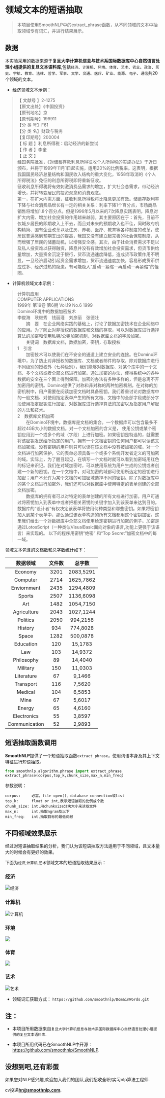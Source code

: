 # 领域文本的短语抽取
>本项目使用SmoothNLP中的extract_phrase函数，从不同领域的文本中抽取领域专有词汇，并进行结果展示。


## 数据
本实验采用的数据来源于**复旦大学计算机信息与技术系国际数据库中心自然语言处理小组提供的复旦文本语料库**,包括`经济`、`计算机`、`环境`、`体育`、`艺术`、`农业`、`政治`、`历史`、`宇航`、`教育`、`法律`、`哲学`、`军事`、`文学`、`交通`、`医疗`、`矿业`、`能源`、`电子`、`通信`共20个领域的文本。

* 经济领域文本示例：  
>【 文献号 】2-1275  
【原文出处】《中国投资》  
【原刊地名】京  
【原刊期号】199911  
【分 类 号】F61  
【分 类 名】财政与税务  
【复印期号】200004  
【 标  题 】利息所得税：启动经济的新尝试  
【 作  者 】李奎  
【 正  文 】  
    经国务院批准，《对储蓄存款利息所得征收个人所得税的实施办法》于近日颁布，并将于1999年11月1日起实施，适用20%的比例税率。这表明，根据我国国民经济总量结构和国民收入结构的重大变化，1958年取消的《个人所得税法》免征的利息所得税即将重新征收。  
    征收利息所得税将有效刺激消费品需求的增加，扩大社会总需求，带动经济增长，并将转变居民的投资观念和消费观念。  
    第一，在扩大内需方面，征收利息所得税将比降息更加有效。储蓄存款利率下降与社会消费品增长有一定的相关关系：利率下降1个百分点，市场商品销售将增加1.8个百分点。但是1996年5月以来的7次降息实践表明，降息对扩大内需、增加社会投资的作用越来越弱。其主要原因在于：首先，目前不仅城乡居民的即期收入上不去，而且对未来的预期收入也不佳，同时政府机构精简、国有企业改革以及住房、养老、医疗、教育等各种制度的改革，使居民普遍感到预期支出的提高，我国又没有建立起完善的社会保障制度，从而增强了居民的储蓄动机，以增强安全感。其次，由于社会消费需求不足以及私人投资难以获得融资，降息并没有有效增加社会投资需求，但货币供给量增加，大量资金沉淀于银行，货币流通速度降低，造成货币政策作用不明显，一旦经济启动引起资金需求增加，货币流通速度加快，容易形成货币供应过多、经济过热的隐患。有可能隐入“启动—紧缩—再启动—再紧缩”的怪圈。    
    
* 计算机领域文本示例：  
>计算机应用  
COMPUTER APPLICATIONS  
1999年 第19卷 第6期 Vol.19 No.6 1999  
Domino环境中的数据加密技术  
李俊海　耿继秀　钱丽瑾　刘彦丽　张德壮  
　　摘　要　在企业网络实践的基础上，讨论了数据加密技术在企业网络中的应用。为了防止对非授权的数据库和文档的存取，可以对数据库进行选择算法的加密和使用私钥/公钥加密机制，对数据库文档的字段加密。  
　　关键词　数据库文档，数据加密，密钥，存取授权  
1　引言  
　　加密技术可以使我们在不安全的通道上建立安全的连接。在Domino环境中，为了防止对非授权的数据库、文档或者邮件的存取，除对数据库进行不同级别的授权外（七种级别），我们能够对数据库、对某个库中的一个文档、多个文档或者全部文档进行加密。通过加密的办法，使得系统中的各种数据的安全在三个面上得到保障。加密的办法有多种多样的，但是总离不开加密用的密钥。Domino提供了对称和非对称的两种加密机制。在对称的加密机制中，用户需要在阅读加密文档时具备密钥。我们着重讨论对数据库中的一般文档、对使用指定表单产生的所有文档、文档中的全部字段或部分字段使用指定密钥进行加密、对数据库进行选择算法的加密以及指定用户解密的方法和技术。  
2　数据库文档加密  
　　在Domino环境中，数据库是文档的集合。一个数据库可以包含最多不超过4GB大小的数据文档。对一个文档加密的含义是， 使用公钥或某个密钥应用到一个或多个的域（字段）上进行加密。如果密钥是特选的，就需要将该密钥发送给所指定的用户。拥有一个文档密钥的任何用户都可以读该文档加密域。没有密钥的用户则只可以读在该文档中没有被加密的域。对一个文档进行加密保护，它的表单必须具备一个或多个系统开发者定义的可加密的域。实际上，为了醒目起见，在填写一个文档时就可以看到加密域用红色的标记来识记。我们在对域加密时，可以使用系统为用户生成的公钥或者创建一个新的密钥。在一个文档中，对可加密的域都可使用所选定的密钥进行加密；用户不允许为某个文档的可加密域选择不同的密钥。除了对数据库中的某个文档进行加密外，我们还可以对数据库中使用特定的表单创建的全部文档加密。  
　　数据库的拥有者可以对特定的表单创建的所有文档进行加密。用户可通过将密钥加入到表单中或者把相关密钥的关键字加入到该表单来达到目的。数据库的“设计者”有权决定该表单将使用何种类型和哪些密钥。如果将密钥加入到某个表单中，那么通过该表单构造的所有文档都用这个密钥加密。这里我们给出一个对数据库中全部文档使用给定密钥进行加密的例子。加密是通过LotosScript（一种类似VisualBasic面向对象的语言,功能上更强于该语言）来实现的。 以下的程序用密钥“绝密” 和“Top Secret”加密文档中的每一域。   
  


领域文本包含的文档数和总字数统计如下：

|**数据领域**|**文件数**|**总字数**|
| :-:|:---:|:---:|
|Economy|3201|2083,5291|
|Computer|2714|1625,7862|
|Enviornment|2435|1294,4809|
|Sports|2507|1136,6098|
|Art|1482|1054,7150|
|Agriculture|2043|1027,1244|
|Politics|2050|994,2158|
|History|934|774,8028|
|Space|1282|500,0878|
|Education|120|15,1783|
|Law|103|14,9372|
|Philosophy|89|14,4040|
|Military|150|11,0303|
|Literature|67|9,1466|
|Transport|116|7,5620|
|Medical|104|6,5853|
|Mine|67|5,6017|
|Energy|65|4,6160|
|Electronics|55|3,8597|
|Communication|52|2,9893|


## 短语抽取函数调用

**SmoothNLP**提供了一个短语抽取函数`extract_phrase`，使用词语本身及其上下文特征进行短语抽取。  

```python
from smoothnlp.algorithm.phrase import extract_phrase
extract_phrase(corpus,top_k,chunk_size,max_n,min_freq)
```
  
参数说明：
```text
corpus:     必需，file open()、database connection或list
top_k:      float or int,表示短语抽取的比例或个数
chunk_size: int,用chunksize分块大小来读取文件
max_n:      int,抽取ngram及以下
min_freq:   int,抽取目标的最低词频
```


## 不同领域效果展示

经过对短语抽取结果的分析，我们认为该短语抽取方法适用于不同领域，且文本量大的时候会有更好的效果。

下面为`经济`,`计算机`,`艺术`领域文本的短语抽取结果展示：  
### 经济  
![经济](https://github.com/smoothnlp/DomainWords/blob/master/img/%E7%BB%8F%E6%B5%8E.PNG?raw=true)  
  
### 计算机
![计算机](https://github.com/smoothnlp/DomainWords/blob/master/img/%E8%AE%A1%E7%AE%97%E6%9C%BA.PNG?raw=true)

### 环境
![](https://github.com/smoothnlp/DomainWords/blob/master/img/%E7%8E%AF%E5%A2%83.PNG?raw=true)

### 体育
![](https://github.com/smoothnlp/DomainWords/blob/master/img/%E4%BD%93%E8%82%B2.PNG?raw=true)

### 艺术  
![艺术](https://github.com/smoothnlp/DomainWords/blob/master/img/%E8%89%BA%E6%9C%AF.PNG?raw=true)


* 领域词汇获取方式：
`https://github.com/smoothnlp/DomainWords.git`
  

## 注：

* 本项目所用数据来自`复旦大学计算机信息与技术系国际数据库中心自然语言处理小组提供的复旦文本语料库`.

* 本项目所用代码已在SmoothNLP中开源：
https://github.com/smoothnlp/SmoothNLP.

  

## 没想到吧,还有彩蛋 
如果您对NLP感兴趣,欢迎加入我们的团队,我们招收全职/实习nlp算法工程师.  

cv投递**hr@smoothnlp.com**.




